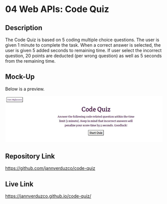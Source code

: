 # 04 Web APIs: Code Quiz

## Description

The Code Quiz is based on 5 coding multiple choice questions.
The user is given 1 minute to complete the task. When a correct answer is selected, the user is given 5 added seconds to remaining time. If user select the incorrect question, 20 points are deducted (per wrong question) as well as 5 seconds from the remaining time.  


## Mock-Up

Below is a preview.

![Getting Started](screenshot.jpg)




## Repository Link

https://github.com/jannverduzco/code-quiz

## Live Link

https://jannverduzco.github.io/code-quiz/